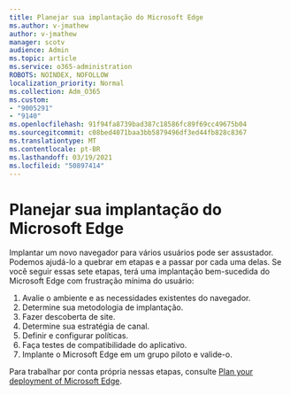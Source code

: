 ```yaml
---
title: Planejar sua implantação do Microsoft Edge
ms.author: v-jmathew
author: v-jmathew
manager: scotv
audience: Admin
ms.topic: article
ms.service: o365-administration
ROBOTS: NOINDEX, NOFOLLOW
localization_priority: Normal
ms.collection: Adm_O365
ms.custom:
- "9005291"
- "9140"
ms.openlocfilehash: 91f94fa8739bad387c18586fc89f69cc49675b04
ms.sourcegitcommit: c08bed4071baa3bb5879496df3ed44fb828c8367
ms.translationtype: MT
ms.contentlocale: pt-BR
ms.lasthandoff: 03/19/2021
ms.locfileid: "50897414"
---
```

# <a name="plan-your-deployment-of-microsoft-edge"></a>Planejar sua implantação do Microsoft Edge

Implantar um novo navegador para vários usuários pode ser assustador. Podemos ajudá-lo a quebrar em etapas e a passar por cada uma delas. Se você seguir essas sete etapas, terá uma implantação bem-sucedida do Microsoft Edge com frustração mínima do usuário:

1. Avalie o ambiente e as necessidades existentes do navegador.
2. Determine sua metodologia de implantação.
3. Fazer descoberta de site.
4. Determine sua estratégia de canal.
5. Definir e configurar políticas.
6. Faça testes de compatibilidade do aplicativo.
7. Implante o Microsoft Edge em um grupo piloto e valide-o.

Para trabalhar por conta própria nessas etapas, consulte [Plan your deployment of Microsoft Edge](https://go.microsoft.com/fwlink/?linkid=2129990).
